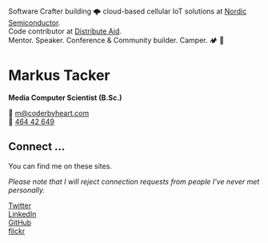 Software Crafter building 🌩️ cloud-based cellular IoT solutions at
[Nordic Semiconductor](https://nordicsemi.com/).  
Code contributor at [Distribute Aid](https://distributeaid.org/).  
Mentor. Speaker. Conference & Community builder. Camper. 🏕️ 🚐

# Markus Tacker

**Media Computer Scientist (B.Sc.)**

📨 [m@coderbyheart.com](mailto:m@coderbyheart.com)  
📱 [464 42 649](tel:+4746442649)

## Connect …

You can find me on these sites.

_Please note that I will reject connection requests from people I've never met
personally._

[Twitter](https://twitter.com/coderbyheart "Markus Tacker on Twitter")  
[LinkedIn](https://www.linkedin.com/in/markustacker "Markus Tacker on LinkedIn")  
[GitHub](https://github.com/coderbyheart "Markus Tacker on GitHub")  
[flickr](https://www.flickr.com/people/tacker/ "Markus Tacker on flickr")
